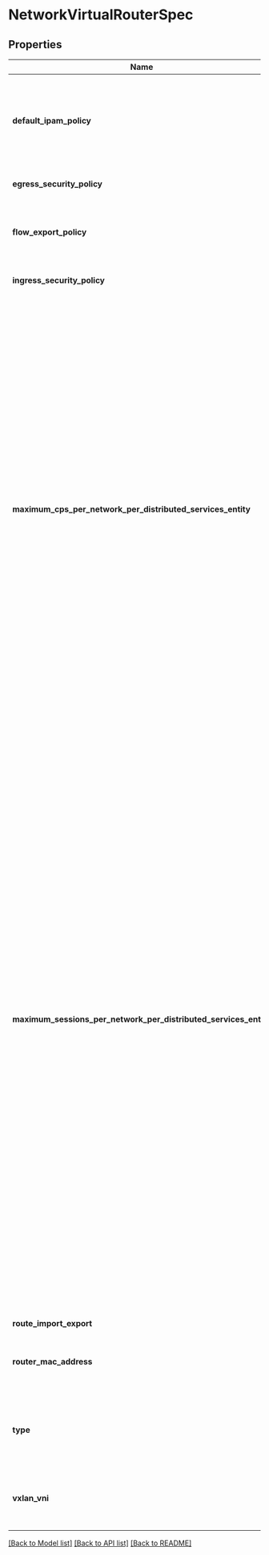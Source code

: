 # NetworkVirtualRouterSpec

## Properties
Name | Type | Description | Notes
------------ | ------------- | ------------- | -------------
**default_ipam_policy** | **str** | Default IPAM policy for networks belonging to this Virtual Router. Any IPAM Policy specified in the Network overrides this. | [optional] 
**egress_security_policy** | **[str]** | Security Policy to apply in the egress direction. | [optional] 
**flow_export_policy** | **[str]** | FlowExportPolicy is the flow export policy associated to this virtual router. | [optional] 
**ingress_security_policy** | **[str]** | Security Policy to apply in the ingress direction. | [optional] 
**maximum_cps_per_network_per_distributed_services_entity** | **int** | Maximum Connections Per Second supported for any Network belonging to the Virtual Router within a Distributed Services Entity. Valid values 0 no limit and 1000 &lt;&#x3D; maxcps  &lt;&#x3D; 1000000 The value configured here is the CPS limit enforced per Network within a Distributed Services Entity and is the same for all Networks within the Virtual Router. However the value can be overriden at Network level. Value 0 means the CPS limit is not enforced and the CPS is limited only by the system capacity. All new connections exceeding the CPS limit are dropped. Value should be between 0 and 1000000. | [optional] 
**maximum_sessions_per_network_per_distributed_services_entity** | **int** | Maximum sessions supported in any Network belonging to the Virtual Router within a Distributed Services Entity. Valid values 0 (no limit) and 10000  &lt;&#x3D; maxsessions &lt;&#x3D; 5000000 The value configured here is the sessions limit enforced per Network within a Distributed Services Entity and is the same for all Networks within the Virtual Router. However the value can be overriden at Network level. Value 0 means the sessions limit is not enforced and the number of sessions is limited only by the system capacity. Sessions exceeding the sessions limit are dropped. NOTE: no active sessions will be pruned if the value changes, but until the session count comes down to a value below this limit, new sessions won&#39;t be installed in h/w (packet will be dropped) 1 session &#x3D; forward flow + reverse flow. Value should be between 0 and 5000000. | [optional] 
**route_import_export** | [**NetworkRDSpec**](NetworkRDSpec.md) |  | [optional] 
**router_mac_address** | **str** | Default Router MAC Address to use for this Virtual Router. Should be a valid MAC address. | [optional] 
**type** | **str** |  | [optional]  if omitted the server will use the default value of "unknown"
**vxlan_vni** | **int** | VxlAN VNI for the Virtual Router. Value should be between 0 and 16777215. | [optional] 

[[Back to Model list]](../README.md#documentation-for-models) [[Back to API list]](../README.md#documentation-for-api-endpoints) [[Back to README]](../README.md)


